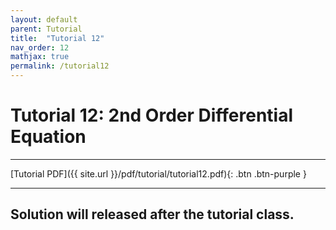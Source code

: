```yaml
---
layout: default
parent: Tutorial
title:  "Tutorial 12"
nav_order: 12
mathjax: true
permalink: /tutorial12
---
```


# Tutorial 12: 2nd Order Differential Equation

---
[Tutorial PDF]({{ site.url }}/pdf/tutorial/tutorial12.pdf){: .btn .btn-purple }

---

## Solution will released after the tutorial class.